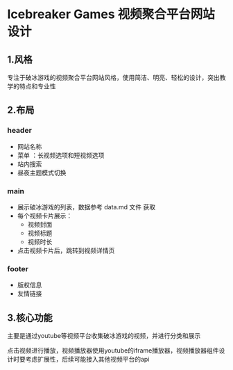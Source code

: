 # Icebreaker Games 视频聚合平台网站设计


## 1.风格
专注于破冰游戏的视频聚合平台网站风格，使用简洁、明亮、轻松的设计，突出教学的特点和专业性


## 2.布局

### header
- 网站名称
- 菜单 ：长视频选项和短视频选项
- 站内搜索
- 昼夜主题模式切换

### main

- 展示破冰游戏的列表，数据参考 data.md 文件 获取
- 每个视频卡片展示：
  - 视频封面
  - 视频标题
  - 视频时长
- 点击视频卡片后，跳转到视频详情页

### footer
- 版权信息
- 友情链接

## 3.核心功能

主要是通过youtube等视频平台收集破冰游戏的视频，并进行分类和展示

点击视频进行播放，视频播放器使用youtube的iframe播放器，视频播放器组件设计时要考虑扩展性，后续可能接入其他视频平台的api
